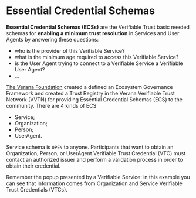 # Essential Credential Schemas

**Essential Credential Schemas (ECSs)** are the Verifiable Trust basic needed schemas for **enabling a minimum trust resolution** in Services and User Agents by answering these questions:

- who is the provider of this Verifiable Service?
- what is the minimum age required to access this Verifiable Service?
- is the User Agent trying to connect to a Verifiable Service a Verifiable User Agent?
- ...

[The Verana Foundation](https://verana.foundation) created a defined an Ecosystem Governance Framework and created a Trust Registry in the Verana Verifiable Trust Network (VVTN) for providing Essential Credential Schemas (ECS) to the community. There are 4 kinds of ECS:

- Service;
- Organization;
- Person;
- UserAgent.

Service schema is `OPEN` to anyone. Participants that want to obtain an Organization, Person, or UserAgent Verifiable Trust Credential (VTC) must contact an authorized issuer and perform a validation process in order to obtain their credential.

Remember the popup presented by a Verifiable Service: in this example you can see that information comes from Organization and Service Verifiable Trust Credentials (VTCs).

<Image url="/img/vt-creds-explained.png" floating="none" caption="Verifiable Service"/>
